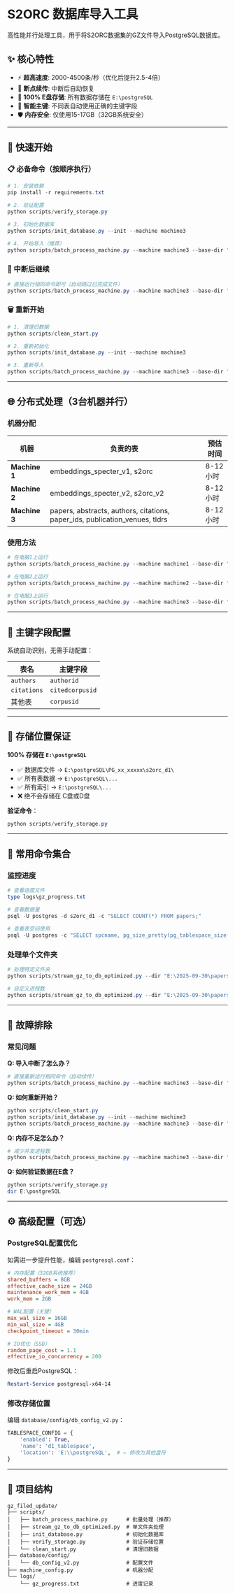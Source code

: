 # S2ORC 数据库导入工具

高性能并行处理工具，用于将S2ORC数据集的GZ文件导入PostgreSQL数据库。

## ✨ 核心特性

- ⚡ **超高速度**: 2000-4500条/秒（优化后提升2.5-4倍）
- 🔄 **断点续传**: 中断后自动恢复
- 🔐 **100% E盘存储**: 所有数据存储在 `E:\postgreSQL`
- 🎯 **智能主键**: 不同表自动使用正确的主键字段
- 🛡️ **内存安全**: 仅使用15-17GB（32GB系统安全）

---

## 🚀 快速开始

### 📋 必备命令（按顺序执行）

```powershell
# 1. 安装依赖
pip install -r requirements.txt

# 2. 验证配置
python scripts/verify_storage.py

# 3. 初始化数据库
python scripts/init_database.py --init --machine machine3

# 4. 开始导入（推荐）
python scripts/batch_process_machine.py --machine machine3 --base-dir "E:\2025-09-30"

```

### 🔄 中断后继续

```powershell
# 直接运行相同命令即可（自动跳过已完成文件）
python scripts/batch_process_machine.py --machine machine3 --base-dir "E:\2025-09-30"
```

### 🗑️ 重新开始

```powershell
# 1. 清理旧数据
python scripts/clean_start.py

# 2. 重新初始化
python scripts/init_database.py --init --machine machine3

# 3. 重新导入
python scripts/batch_process_machine.py --machine machine3 --base-dir "E:\2025-09-30"
```

---

## 🌐 分布式处理（3台机器并行）

### 机器分配

| 机器 | 负责的表 | 预估时间 |
|------|---------|---------|
| **Machine 1** | embeddings_specter_v1, s2orc | 8-12小时 |
| **Machine 2** | embeddings_specter_v2, s2orc_v2 | 8-12小时 |
| **Machine 3** | papers, abstracts, authors, citations, paper_ids, publication_venues, tldrs | 8-12小时 |

### 使用方法

```powershell
# 在电脑1上运行
python scripts/batch_process_machine.py --machine machine1 --base-dir "E:\2025-09-30"

# 在电脑2上运行
python scripts/batch_process_machine.py --machine machine2 --base-dir "E:\2025-09-30"

# 在电脑3上运行
python scripts/batch_process_machine.py --machine machine3 --base-dir "E:\2025-09-30"
```

---

## 🎯 主键字段配置

系统自动识别，无需手动配置：

| 表名 | 主键字段 |
|------|---------|
| `authors` | `authorid` |
| `citations` | `citedcorpusid` |
| 其他表 | `corpusid` |

---

## 🔐 存储位置保证

**100% 存储在 `E:\postgreSQL`**

- ✅ 数据库文件 → `E:\postgreSQL\PG_xx_xxxxx\s2orc_d1\`
- ✅ 所有表数据 → `E:\postgreSQL\...`
- ✅ 所有索引 → `E:\postgreSQL\...`
- ❌ 绝不会存储在 C盘或D盘

**验证命令**：
```powershell
python scripts/verify_storage.py
```

---

## 🔧 常用命令集合

### 监控进度

```powershell
# 查看进度文件
type logs\gz_progress.txt

# 查看数据量
psql -U postgres -d s2orc_d1 -c "SELECT COUNT(*) FROM papers;"

# 查看表空间使用
psql -U postgres -c "SELECT spcname, pg_size_pretty(pg_tablespace_size(spcname)) AS size, pg_tablespace_location(oid) AS location FROM pg_tablespace WHERE spcname = 'd1_tablespace';"
```

### 处理单个文件夹

```powershell
# 处理特定文件夹
python scripts/stream_gz_to_db_optimized.py --dir "E:\2025-09-30\papers" --table papers

# 自定义进程数
python scripts/stream_gz_to_db_optimized.py --dir "E:\2025-09-30\papers" --table papers --extractors 12
```

---

## 🔧 故障排除

### 常见问题

**Q: 导入中断了怎么办？**
```powershell
# 直接重新运行相同命令（自动续传）
python scripts/batch_process_machine.py --machine machine3 --base-dir "E:\2025-09-30"
```

**Q: 如何重新开始？**
```powershell
python scripts/clean_start.py
python scripts/init_database.py --init --machine machine3
python scripts/batch_process_machine.py --machine machine3 --base-dir "E:\2025-09-30"
```

**Q: 内存不足怎么办？**
```powershell
# 减少并发进程数
python scripts/batch_process_machine.py --machine machine3 --base-dir "E:\2025-09-30" --extractors 4
```

**Q: 如何验证数据在E盘？**
```powershell
python scripts/verify_storage.py
dir E:\postgreSQL
```

---

## ⚙️ 高级配置（可选）

### PostgreSQL配置优化

如需进一步提升性能，编辑 `postgresql.conf`：

```ini
# 内存配置（32GB系统推荐）
shared_buffers = 8GB
effective_cache_size = 24GB
maintenance_work_mem = 4GB
work_mem = 2GB

# WAL配置（关键）
max_wal_size = 16GB
min_wal_size = 4GB
checkpoint_timeout = 30min

# IO优化（SSD）
random_page_cost = 1.1
effective_io_concurrency = 200
```

修改后重启PostgreSQL：
```powershell
Restart-Service postgresql-x64-14
```

### 修改存储位置

编辑 `database/config/db_config_v2.py`：

```python
TABLESPACE_CONFIG = {
    'enabled': True,
    'name': 'd1_tablespace',
    'location': 'E:\\postgreSQL',  # ← 修改为其他盘符
}
```

---

## 📂 项目结构

```
gz_filed_update/
├── scripts/
│   ├── batch_process_machine.py      # 批量处理（推荐）
│   ├── stream_gz_to_db_optimized.py  # 单文件夹处理
│   ├── init_database.py              # 初始化数据库
│   ├── verify_storage.py             # 验证存储位置
│   └── clean_start.py                # 清理旧数据
├── database/config/
│   └── db_config_v2.py               # 配置文件
├── machine_config.py                 # 机器分配
└── logs/
    └── gz_progress.txt               # 进度记录
```